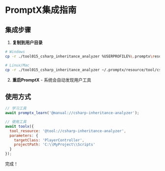 # PromptX集成指南

## 集成步骤

1. **复制到用户目录**
```bash
# Windows
cp -r ./tool015_csharp_inheritance_analyzer %USERPROFILE%\.promptx\resource\tool\csharp-inheritance-analyzer

# Linux/Mac  
cp -r ./tool015_csharp_inheritance_analyzer ~/.promptx/resource/tool/csharp-inheritance-analyzer
```

2. **重启PromptX** - 系统会自动发现用户工具

## 使用方式

```javascript
// 学习工具
await promptx_learn('@manual://csharp-inheritance-analyzer');

// 使用工具
await toolx({
  tool_resource: '@tool://csharp-inheritance-analyzer',
  parameters: {
    targetClass: 'PlayerController',
    projectPath: 'C:\\MyProject\\Scripts'
  }
});
```

完成！